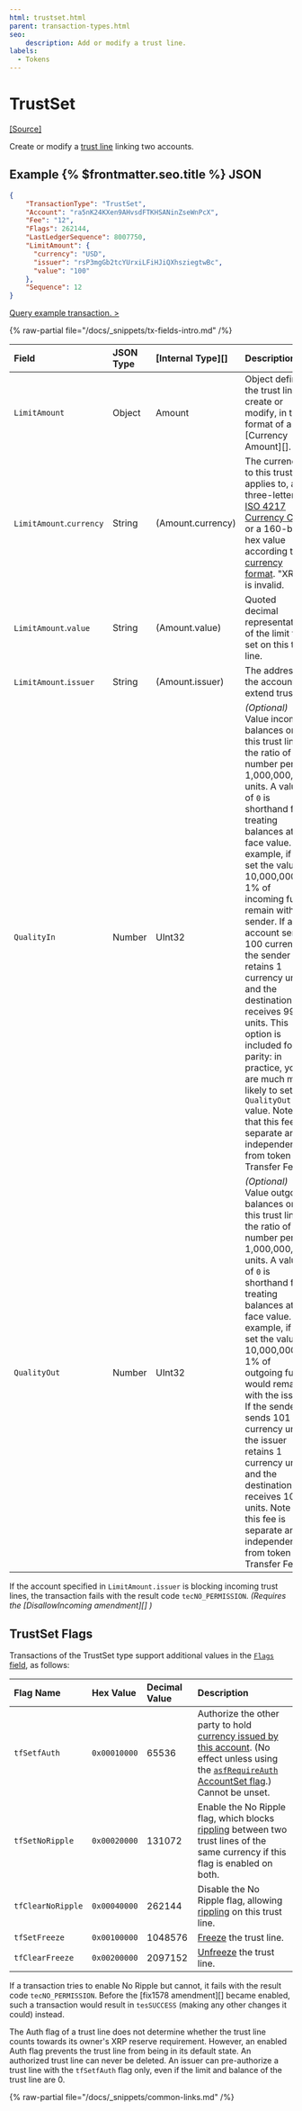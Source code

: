 ```yaml
---
html: trustset.html
parent: transaction-types.html
seo:
    description: Add or modify a trust line.
labels:
  - Tokens
---
```

# TrustSet

[[Source]](https://github.com/XRPLF/rippled/blob/master/src/ripple/app/tx/impl/SetTrust.cpp "Source")

Create or modify a [trust line](../../../../concepts/tokens/fungible-tokens/index.md) linking two accounts.

## Example {% $frontmatter.seo.title %} JSON

```json
{
    "TransactionType": "TrustSet",
    "Account": "ra5nK24KXen9AHvsdFTKHSANinZseWnPcX",
    "Fee": "12",
    "Flags": 262144,
    "LastLedgerSequence": 8007750,
    "LimitAmount": {
      "currency": "USD",
      "issuer": "rsP3mgGb2tcYUrxiLFiHJiQXhsziegtwBc",
      "value": "100"
    },
    "Sequence": 12
}
```

[Query example transaction. >](/resources/dev-tools/websocket-api-tool?server=wss%3A%2F%2Fxrplcluster.com%2F&req=%7B%22id%22%3A%22example_TrustSet%22%2C%22command%22%3A%22tx%22%2C%22transaction%22%3A%228566673ECD0A9731C516906E5D2F47129C5C13713602140733831A56CEAE1A05%22%2C%22binary%22%3Afalse%7D)

{% raw-partial file="/docs/_snippets/tx-fields-intro.md" /%}
<!--{# fix md highlighting_ #}-->

| Field                    | JSON Type | [Internal Type][] | Description       |
|:-------------------------|:----------|:------------------|:------------------|
| `LimitAmount`            | Object    | Amount            | Object defining the trust line to create or modify, in the format of a [Currency Amount][]. |
| `LimitAmount`.`currency` | String    | (Amount.currency) | The currency to this trust line applies to, as a three-letter [ISO 4217 Currency Code](https://www.xe.com/iso4217.php) or a 160-bit hex value according to [currency format](../../data-types/currency-formats.md). "XRP" is invalid. |
| `LimitAmount`.`value`    | String    | (Amount.value)    | Quoted decimal representation of the limit to set on this trust line. |
| `LimitAmount`.`issuer`   | String    | (Amount.issuer)   | The address of the account to extend trust to. |
| `QualityIn`              | Number    | UInt32            | _(Optional)_ Value incoming balances on this trust line at the ratio of this number per 1,000,000,000 units. A value of `0` is shorthand for treating balances at face value. For example, if you set the value to 10,000,000, 1% of incoming funds remain with the sender. If an account sends 100 currency, the sender retains 1 currency unit and the destination receives 99 units. This option is included for parity: in practice, you are much more likely to set a `QualityOut` value. Note that this fee is separate and independent from token Transfer Fees. |
| `QualityOut`             | Number    | UInt32            | _(Optional)_ Value outgoing balances on this trust line at the ratio of this number per 1,000,000,000 units. A value of `0` is shorthand for treating balances at face value.  For example, if you set the value to 10,000,000, 1% of outgoing funds would remain with the issuer.  If the sender sends 101 currency units, the issuer retains 1 currency unit and the destination receives 100 units. Note that this fee is separate and independent from token Transfer Fees. |

If the account specified in `LimitAmount.issuer` is blocking incoming trust lines, the transaction fails with the result code `tecNO_PERMISSION`. _(Requires the [DisallowIncoming amendment][] )_


## TrustSet Flags

Transactions of the TrustSet type support additional values in the [`Flags` field](../common-fields.md#flags-field), as follows:

| Flag Name         | Hex Value    | Decimal Value | Description               |
|:------------------|:-------------|:--------------|:--------------------------|
| `tfSetfAuth`      | `0x00010000` | 65536         | Authorize the other party to hold [currency issued by this account](../../../../concepts/tokens/index.md). (No effect unless using the [`asfRequireAuth` AccountSet flag](accountset.md#accountset-flags).) Cannot be unset. |
| `tfSetNoRipple`   | `0x00020000` | 131072        | Enable the No Ripple flag, which blocks [rippling](../../../../concepts/tokens/fungible-tokens/rippling.md) between two trust lines of the same currency if this flag is enabled on both. |
| `tfClearNoRipple` | `0x00040000` | 262144        | Disable the No Ripple flag, allowing [rippling](../../../../concepts/tokens/fungible-tokens/rippling.md) on this trust line. |
| `tfSetFreeze`     | `0x00100000` | 1048576       | [Freeze](../../../../concepts/tokens/fungible-tokens/freezes.md) the trust line. |
| `tfClearFreeze`   | `0x00200000` | 2097152       | [Unfreeze](../../../../concepts/tokens/fungible-tokens/freezes.md) the trust line. |

If a transaction tries to enable No Ripple but cannot, it fails with the result code `tecNO_PERMISSION`. Before the [fix1578 amendment][] became enabled, such a transaction would result in `tesSUCCESS` (making any other changes it could) instead.

The Auth flag of a trust line does not determine whether the trust line counts towards its owner's XRP reserve requirement. However, an enabled Auth flag prevents the trust line from being in its default state. An authorized trust line can never be deleted. An issuer can pre-authorize a trust line with the `tfSetfAuth` flag only, even if the limit and balance of the trust line are 0.

{% raw-partial file="/docs/_snippets/common-links.md" /%}
